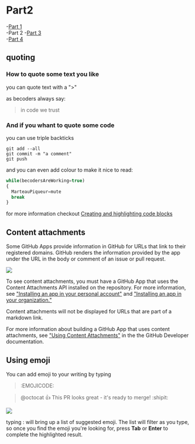 # Part2

-[Part 1](Part1.md)  
-Part 2
-[Part 3](Part3.md)  
-[Part 4](Part4.md)  

## quoting

### How to quote some text you like

you can quote text with a ">"

as becoders always say:

> in code we trust

### And if you whant to quote some code

you can use triple backticks

```
git add --all
git commit -m "a comment"
git push
```
and you can even add colour to make it nice to read:

```javascript
while(becodersAreWorking=true)
{
  MarteauPiqueur=mute
  break
}
```
for more information checkout [Creating and highlighting code blocks](https://help.github.com/en/articles/creating-and-highlighting-code-blocks)


## Content attachments

Some GitHub Apps provide information in GitHub for URLs that link to their registered domains. GitHub renders the information provided by the app under the URL in the body or comment of an issue or pull request.

![](https://help.github.com/assets/images/help/writing/content-attachment.png)

To see content attachments, you must have a GitHub App that uses the Content Attachments API installed on the repository. For more information, see ["Installing an app in your personal account"](https://help.github.com/en/articles/installing-an-app-in-your-personal-account) and ["Installing an app in your organization."](https://help.github.com/en/articles/installing-an-app-in-your-organization)    

Content attachments will not be displayed for URLs that are part of a markdown link.    

For more information about building a GitHub App that uses content attachments, see ["Using Content Attachments"](https://developer.github.com/apps/using-content-attachments/) in the the GitHub Developer documentation.    

## Using emoji

You can add emoji to your writing by typing
>:EMOJICODE:  

> @octocat :+1: This PR looks great - it's ready to merge! :shipit:

![](https://help.github.com/assets/images/help/writing/emoji-rendered.png)

typing : will bring up a list of suggested emoji. The list will filter as you type, so once you find the emoji you're looking for, press __Tab__ or __Enter__ to complete the highlighted result.
